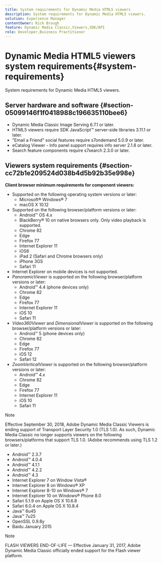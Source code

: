 ```yaml
---
title: System requirements for Dynamic Media HTML5 viewers
description: System requirements for Dynamic Media HTML5 viewers.
solution: Experience Manager
contentOwner: Rick Brough
feature: Dynamic Media Classic,Viewers,SDK/API
role: Developer,Business Practitioner
---
```

# Dynamic Media HTML5 viewers system requirements{#system-requirements}

System requirements for Dynamic Media HTML5 viewers.

<!-- Updated April 06, 2021 from https://wiki.corp.adobe.com/pages/viewpage.action?spaceKey=scene7qa&title=s7Viewers%2C+S7SDK%2C+S7OnDemand+Release+Notes - Contact is Sasha -->

## Server hardware and software {#section-05099146f1f0418988c196635110bee6}

* Dynamic Media Classic Image Serving 6.7.1 or later.
* HTML5 viewers require SDK JavaScript™ server-side libraries 3.11.1 or later.
* "Email a Friend" social features require s7ondemand 5.0.9 or later.
* eCatalog Viewer - Info panel support requires info server 2.1.8 or later.
* Search feature components require s7search 2.3.0 or later.

## Viewers system requirements {#section-cc72b1e209524d038b4d5b92b35e998e}

**Client browser minimum requirements for component viewers:**

* Supported on the following operating system versions or later:
  * Microsoft® Windows® 7
  * macOS X 10.12
* Supported on the following browser/platform versions or later:
  * Android™ OS 4.x
  * BlackBerry® 10 on native browsers only. Only video playback is supported.
  * Chrome 82
  * Edge
  * Firefox 77
  * Internet Explorer 11
  * iOS6
  * iPad 2 (Safari and Chrome browsers only)
  * iPhone 3GS
  * Safari 11
* Internet Explorer on mobile devices is not supported.
* *PanoramicViewer* is supported on the following browser/platform versions or later:
  * Android™ 4.4 (phone devices only)
  * Chrome 82
  * Edge
  * Firefox 77
  * Internet Explorer 11
  * iOS 10
  * Safari 11
* *Video360Viewer* and *DimensionalViewer* is supported on the following browser/platform versions or later:
  * Android™ 5 (phone devices only)
  * Chrome 82
  * Edge
  * Firefox 77
  * iOS 12
  * Safari 12
* *ZoomVerticalViewer* is supported on the following browser/platform versions or later:
  * Android™ 4.x
  * Chrome 82
  * Edge
  * Firefox 77
  * Internet Explorer 11
  * iOS 10
  * Safari 11

>[!NOTE]
>
>Effective September 30, 2018, Adobe Dynamic Media Classic Viewers is ending support of Transport Layer Security 1.0 (TLS 1.0). As such, Dynamic Media Classic no longer supports viewers on the following browsers/platforms that support TLS 1.0. (Adobe recommends using TLS 1.2 or later.)

* Android™ 2.3.7 
* Android™ 4.0.4 
* Android™ 4.1.1 
* Android™ 4.2.2 
* Android™ 4.3 
* Internet Explorer 7 on Window Vista® 
* Internet Explorer 8 on Windows® XP 
* Internet Explorer 8-10 on Windows® 7 
* Internet Explorer 10 on Windows® Phone 8.0 
* Safari 5.1.9 on Apple OS X 10.6.8 
* Safari 6.0.4 on Apple OS X 10.8.4 
* Java™ 6u45 
* Java™ 7u25 
* OpenSSL 0.9.8y 
* Baidu January 2015

>[!NOTE]
>
>FLASH VIEWERS END-OF-LIFE — Effective January 31, 2017, Adobe Dynamic Media Classic officially ended support for the Flash viewer platform.
